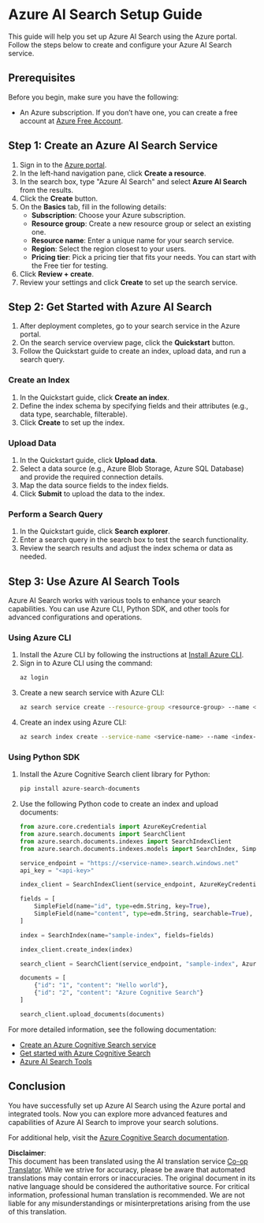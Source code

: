 <!--
CO_OP_TRANSLATOR_METADATA:
{
  "original_hash": "f0ce2d470f3efad6f8c7df376f416a4b",
  "translation_date": "2025-07-12T07:32:36+00:00",
  "source_file": "00-course-setup/AzureSearch.md",
  "language_code": "en"
}
-->
# Azure AI Search Setup Guide

This guide will help you set up Azure AI Search using the Azure portal. Follow the steps below to create and configure your Azure AI Search service.

## Prerequisites

Before you begin, make sure you have the following:

- An Azure subscription. If you don’t have one, you can create a free account at [Azure Free Account](https://azure.microsoft.com/free/?wt.mc_id=studentamb_258691).

## Step 1: Create an Azure AI Search Service

1. Sign in to the [Azure portal](https://portal.azure.com/?wt.mc_id=studentamb_258691).
2. In the left-hand navigation pane, click **Create a resource**.
3. In the search box, type "Azure AI Search" and select **Azure AI Search** from the results.
4. Click the **Create** button.
5. On the **Basics** tab, fill in the following details:
   - **Subscription**: Choose your Azure subscription.
   - **Resource group**: Create a new resource group or select an existing one.
   - **Resource name**: Enter a unique name for your search service.
   - **Region**: Select the region closest to your users.
   - **Pricing tier**: Pick a pricing tier that fits your needs. You can start with the Free tier for testing.
6. Click **Review + create**.
7. Review your settings and click **Create** to set up the search service.

## Step 2: Get Started with Azure AI Search

1. After deployment completes, go to your search service in the Azure portal.
2. On the search service overview page, click the **Quickstart** button.
3. Follow the Quickstart guide to create an index, upload data, and run a search query.

### Create an Index

1. In the Quickstart guide, click **Create an index**.
2. Define the index schema by specifying fields and their attributes (e.g., data type, searchable, filterable).
3. Click **Create** to set up the index.

### Upload Data

1. In the Quickstart guide, click **Upload data**.
2. Select a data source (e.g., Azure Blob Storage, Azure SQL Database) and provide the required connection details.
3. Map the data source fields to the index fields.
4. Click **Submit** to upload the data to the index.

### Perform a Search Query

1. In the Quickstart guide, click **Search explorer**.
2. Enter a search query in the search box to test the search functionality.
3. Review the search results and adjust the index schema or data as needed.

## Step 3: Use Azure AI Search Tools

Azure AI Search works with various tools to enhance your search capabilities. You can use Azure CLI, Python SDK, and other tools for advanced configurations and operations.

### Using Azure CLI

1. Install the Azure CLI by following the instructions at [Install Azure CLI](https://learn.microsoft.com/en-us/cli/azure/install-azure-cli?wt.mc_id=studentamb_258691).
2. Sign in to Azure CLI using the command:
   ```bash
   az login
   ```
3. Create a new search service with Azure CLI:
   ```bash
   az search service create --resource-group <resource-group> --name <service-name> --sku Free
   ```
4. Create an index using Azure CLI:
   ```bash
   az search index create --service-name <service-name> --name <index-name> --fields "field1:type, field2:type"
   ```

### Using Python SDK

1. Install the Azure Cognitive Search client library for Python:
   ```bash
   pip install azure-search-documents
   ```
2. Use the following Python code to create an index and upload documents:
   ```python
   from azure.core.credentials import AzureKeyCredential
   from azure.search.documents import SearchClient
   from azure.search.documents.indexes import SearchIndexClient
   from azure.search.documents.indexes.models import SearchIndex, SimpleField, edm

   service_endpoint = "https://<service-name>.search.windows.net"
   api_key = "<api-key>"

   index_client = SearchIndexClient(service_endpoint, AzureKeyCredential(api_key))

   fields = [
       SimpleField(name="id", type=edm.String, key=True),
       SimpleField(name="content", type=edm.String, searchable=True),
   ]

   index = SearchIndex(name="sample-index", fields=fields)

   index_client.create_index(index)

   search_client = SearchClient(service_endpoint, "sample-index", AzureKeyCredential(api_key))

   documents = [
       {"id": "1", "content": "Hello world"},
       {"id": "2", "content": "Azure Cognitive Search"}
   ]

   search_client.upload_documents(documents)
   ```

For more detailed information, see the following documentation:

- [Create an Azure Cognitive Search service](https://learn.microsoft.com/en-us/azure/search/search-create-service-portal?wt.mc_id=studentamb_258691)
- [Get started with Azure Cognitive Search](https://learn.microsoft.com/en-us/azure/search/search-get-started-portal?wt.mc_id=studentamb_258691)
- [Azure AI Search Tools](https://learn.microsoft.com/en-us/azure/ai-services/agents/how-to/tools/azure-ai-search?tabs=azurecli%2Cpython&pivots=code-examples?wt.mc_id=studentamb_258691)

## Conclusion

You have successfully set up Azure AI Search using the Azure portal and integrated tools. Now you can explore more advanced features and capabilities of Azure AI Search to improve your search solutions.

For additional help, visit the [Azure Cognitive Search documentation](https://learn.microsoft.com/en-us/azure/search/?wt.mc_id=studentamb_258691).

**Disclaimer**:  
This document has been translated using the AI translation service [Co-op Translator](https://github.com/Azure/co-op-translator). While we strive for accuracy, please be aware that automated translations may contain errors or inaccuracies. The original document in its native language should be considered the authoritative source. For critical information, professional human translation is recommended. We are not liable for any misunderstandings or misinterpretations arising from the use of this translation.